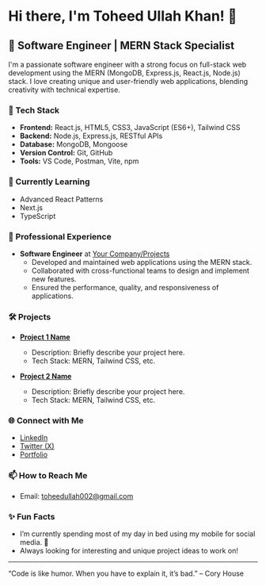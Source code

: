 # Hi there, I'm Toheed Ullah Khan! 👋

## 🚀 Software Engineer | MERN Stack Specialist

I'm a passionate software engineer with a strong focus on full-stack web development using the MERN (MongoDB, Express.js, React.js, Node.js) stack. I love creating unique and user-friendly web applications, blending creativity with technical expertise.

### 🔧 Tech Stack
- **Frontend:** React.js, HTML5, CSS3, JavaScript (ES6+), Tailwind CSS
- **Backend:** Node.js, Express.js, RESTful APIs
- **Database:** MongoDB, Mongoose
- **Version Control:** Git, GitHub
- **Tools:** VS Code, Postman, Vite, npm

### 🌱 Currently Learning
- Advanced React Patterns
- Next.js
- TypeScript

### 💼 Professional Experience
- **Software Engineer** at [Your Company/Projects](https://github.com/your-github-link)  
  - Developed and maintained web applications using the MERN stack.
  - Collaborated with cross-functional teams to design and implement new features.
  - Ensured the performance, quality, and responsiveness of applications.

### 🛠️ Projects
- **[Project 1 Name](https://github.com/your-github-link)**
  - Description: Briefly describe your project here.
  - Tech Stack: MERN, Tailwind CSS, etc.
  
- **[Project 2 Name](https://github.com/your-github-link)**
  - Description: Briefly describe your project here.
  - Tech Stack: MERN, Tailwind CSS, etc.

### 🌐 Connect with Me
- [LinkedIn](https://www.linkedin.com/in/toheed-ullah-khanx/)
- [Twitter (X)](https://x.com/t_o_h_e_e_d__)
- [Portfolio](#)

### 📫 How to Reach Me
- Email: toheedullah002@gmail.com

### ✨ Fun Facts
- I’m currently spending most of my day in bed using my mobile for social media. 📱
- Always looking for interesting and unique project ideas to work on!

---

“Code is like humor. When you have to explain it, it’s bad.” – Cory House
